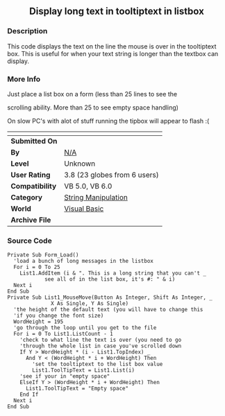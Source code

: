 ﻿<div align="center">

## Display long text in tooltiptext in listbox


</div>

### Description

This code displays the text on the line the mouse is over in the tooltiptext box. This is useful for when your text string is longer than the textbox can display.
 
### More Info
 
Just place a list box on a form (less than 25 lines to see the

scrolling ability. More than 25 to see empty space handling)

On slow PC's with alot of stuff running the tipbox will appear to flash :(


<span>             |<span>
---                |---
**Submitted On**   |
**By**             |[N/A](https://github.com/Planet-Source-Code/PSCIndex/blob/master/ByAuthor/empty.md)
**Level**          |Unknown
**User Rating**    |3.8 (23 globes from 6 users)
**Compatibility**  |VB 5\.0, VB 6\.0
**Category**       |[String Manipulation](https://github.com/Planet-Source-Code/PSCIndex/blob/master/ByCategory/string-manipulation__1-5.md)
**World**          |[Visual Basic](https://github.com/Planet-Source-Code/PSCIndex/blob/master/ByWorld/visual-basic.md)
**Archive File**   |[](https://github.com/Planet-Source-Code/display-long-text-in-tooltiptext-in-listbox__1-4233/archive/master.zip)





### Source Code

```
Private Sub Form_Load()
  'load a bunch of long messages in the listbox
  For i = 0 To 25
    List1.AddItem (i & ". This is a long string that you can't _
            see all of in the list box, it's #: " & i)
  Next i
End Sub
Private Sub List1_MouseMove(Button As Integer, Shift As Integer, _
              X As Single, Y As Single)
  'the height of the default text (you will have to change this
  'if you change the font size)
  WordHeight = 195
  'go through the loop until you get to the file
  For i = 0 To List1.ListCount - 1
    'check to what line the text is over (you need to go
    'through the whole list in case you've scrolled down
    If Y > WordHeight * (i - List1.TopIndex) _
      And Y < (WordHeight * i + WordHeight) Then
        'set the tooltiptext to the list box value
        List1.ToolTipText = List1.List(i)
    'see if your in "empty space"
    ElseIf Y > (WordHeight * i + WordHeight) Then
      List1.ToolTipText = "Empty space"
    End If
  Next i
End Sub
```

